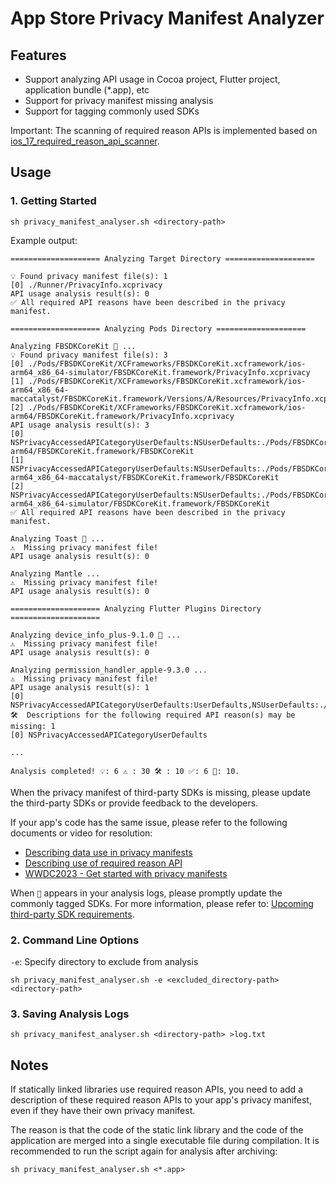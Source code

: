 # App Store Privacy Manifest Analyzer

## Features

* Support analyzing API usage in Cocoa project, Flutter project, application bundle (*.app), etc
* Support for privacy manifest missing analysis
* Support for tagging commonly used SDKs

Important: The scanning of required reason APIs is implemented based on [ios_17_required_reason_api_scanner](https://github.com/Wooder/ios_17_required_reason_api_scanner).

## Usage

### 1. Getting Started

```shell
sh privacy_manifest_analyser.sh <directory-path>
```

Example output:

```text
==================== Analyzing Target Directory ====================

💡 Found privacy manifest file(s): 1
[0] ./Runner/PrivacyInfo.xcprivacy
API usage analysis result(s): 0
✅ All required API reasons have been described in the privacy manifest.

==================== Analyzing Pods Directory ====================

Analyzing FBSDKCoreKit 🎯 ...
💡 Found privacy manifest file(s): 3
[0] ./Pods/FBSDKCoreKit/XCFrameworks/FBSDKCoreKit.xcframework/ios-arm64_x86_64-simulator/FBSDKCoreKit.framework/PrivacyInfo.xcprivacy
[1] ./Pods/FBSDKCoreKit/XCFrameworks/FBSDKCoreKit.xcframework/ios-arm64_x86_64-maccatalyst/FBSDKCoreKit.framework/Versions/A/Resources/PrivacyInfo.xcprivacy
[2] ./Pods/FBSDKCoreKit/XCFrameworks/FBSDKCoreKit.xcframework/ios-arm64/FBSDKCoreKit.framework/PrivacyInfo.xcprivacy
API usage analysis result(s): 3
[0] NSPrivacyAccessedAPICategoryUserDefaults:NSUserDefaults:./Pods/FBSDKCoreKit/XCFrameworks/FBSDKCoreKit.xcframework/ios-arm64/FBSDKCoreKit.framework/FBSDKCoreKit
[1] NSPrivacyAccessedAPICategoryUserDefaults:NSUserDefaults:./Pods/FBSDKCoreKit/XCFrameworks/FBSDKCoreKit.xcframework/ios-arm64_x86_64-maccatalyst/FBSDKCoreKit.framework/FBSDKCoreKit
[2] NSPrivacyAccessedAPICategoryUserDefaults:NSUserDefaults:./Pods/FBSDKCoreKit/XCFrameworks/FBSDKCoreKit.xcframework/ios-arm64_x86_64-simulator/FBSDKCoreKit.framework/FBSDKCoreKit
✅ All required API reasons have been described in the privacy manifest.

Analyzing Toast 🎯 ...
⚠️  Missing privacy manifest file!
API usage analysis result(s): 0

Analyzing Mantle ...
⚠️  Missing privacy manifest file!
API usage analysis result(s): 0

==================== Analyzing Flutter Plugins Directory ====================

Analyzing device_info_plus-9.1.0 🎯 ...
⚠️  Missing privacy manifest file!
API usage analysis result(s): 0

Analyzing permission_handler_apple-9.3.0 ...
⚠️  Missing privacy manifest file!
API usage analysis result(s): 1
[0] NSPrivacyAccessedAPICategoryUserDefaults:UserDefaults,NSUserDefaults:./.symlinks/plugins/permission_handler_apple/ios/Classes/strategies/LocationPermissionStrategy.m
🛠️  Descriptions for the following required API reason(s) may be missing: 1
[0] NSPrivacyAccessedAPICategoryUserDefaults

...

Analysis completed! 💡: 6 ⚠️ : 30 🛠️ : 10 ✅: 6 🎯: 10.
```

When the privacy manifest of third-party SDKs is missing, please update the third-party SDKs or provide feedback to the developers.

If your app's code has the same issue, please refer to the following documents or video for resolution:

* [Describing data use in privacy manifests](https://developer.apple.com/documentation/bundleresources/privacy_manifest_files/describing_data_use_in_privacy_manifests)
* [Describing use of required reason API](https://developer.apple.com/documentation/bundleresources/privacy_manifest_files/describing_use_of_required_reason_api)
* [WWDC2023 - Get started with privacy manifests](https://developer.apple.com/videos/play/wwdc2023/10060)

When `🎯` appears in your analysis logs, please promptly update the commonly tagged SDKs.
For more information, please refer to: [Upcoming third-party SDK requirements](https://developer.apple.com/support/third-party-SDK-requirements).

### 2. Command Line Options

`-e`: Specify directory to exclude from analysis

```shell
sh privacy_manifest_analyser.sh -e <excluded_directory-path> <directory-path>
```

### 3. Saving Analysis Logs

```shell
sh privacy_manifest_analyser.sh <directory-path> >log.txt
```

## Notes

If statically linked libraries use required reason APIs, you need to add a description of these required reason APIs to your app's privacy manifest, even if they have their own privacy manifest. 

The reason is that the code of the static link library and the code of the application are merged into a single executable file during compilation. It is recommended to run the script again for analysis after archiving:

```shell
sh privacy_manifest_analyser.sh <*.app>
```